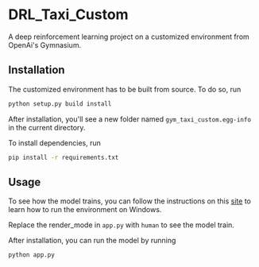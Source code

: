 # DRL_Taxi_Custom

A deep reinforcement learning project on a customized environment from OpenAi's Gymnasium.

## Installation

The customized environment has to be built from source. To do so, run

```bash
python setup.py build install
```

After installation, you'll see a new folder named `gym_taxi_custom.egg-info` in the current directory.

To install dependencies, run

```bash
pip install -r requirements.txt
```

## Usage

To see how the model trains, you can follow the instructions on this [site](https://dibranmulder.github.io/2019/09/06/Running-an-OpenAI-Gym-on-Windows-with-WSL/) to learn how to run the environment on Windows.

Replace the render_mode in `app.py` with `human` to see the model train.

After installation, you can run the model by running

```bash
python app.py
```
